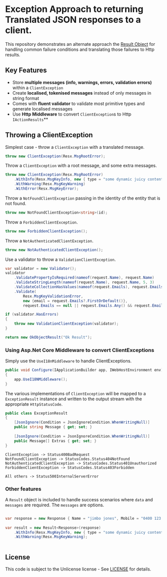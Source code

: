 # Exception Approach to returning Translated JSON responses to a client.

This repository demonstrates an alternate approach the [Result Object](https://github.com/benpriebe/ResultObject) 
for handling common failure conditions and translating those failures to Http results.

## Key Features

- Store **multiple messages (info, warnings, errors, validation errors)** within a `ClientException`
- Create **localised, tokenised messages** instead of only messages in string format
- Comes with **fluent validator** to validate most primitive types and generate localised messages
- Use **Http Middleware** to convert `ClientException`s to Http `IActionResults`**

## Throwing a ClientException

Simplest case - throw a `ClientException` with a translated message.
```csharp
throw new ClientException(Resx.MsgRootError);
```

Throw a `ClientException` with a root message, and some extra messages.
```csharp
throw new ClientException(Resx.MsgRootError)                
    .WithInfo(Resx.MsgKeyInfo, new { type = "some dynamic juicy content just for you"})
    .WithWarning(Resx.MsgKeyWarning)
    .WithError(Resx.MsgKeyError);
```

Throw a `NotFoundClientException` passing in the identity of the entity that is not found.
```csharp
throw new NotFoundClientException<string>(id);
```

Throw a `ForbiddenClientException`.
```csharp
throw new ForbiddenClientException();
```

Throw a `NotAuthenticatedClientException`.
```csharp
throw new NotAuthenticatedClientException();
```

Use a validator to throw a `ValidationClientException`.
```csharp
var validator = new Validator();
validator
    .ValidatePropertyIsRequired(nameof(request.Name), request.Name)
    .ValidateStringLength(nameof(request.Name), request.Name, 5, 3)
    .ValidateCollectionHasValues(nameof(request.Emails), request.Emails)
    .Validate(
        Resx.MsgKeyValidationError, 
        new {email = request.Emails?.FirstOrDefault()}, 
        request.Emails == null || request.Emails.Any() && request.Emails?.Any(email => email.EndsWith("gmail.com")) == true);

if (validator.HasErrors)
{
    throw new ValidationClientException(validator);
}

return new OkObjectResult("Ok Result");
```                            

### Using Asp.Net Core Middleware to convert ClientExceptions

Simply use the `UseI18nMiddleware` to handle ClientExceptions. 

```csharp
public void Configure(IApplicationBuilder app, IWebHostEnvironment env)
{
    app.UseI18NMiddleware();
}
```
The various implementations of `ClientException` will be mapped to a `ExceptionResult` 
instance and written to the output stream with the appropriate `HttpStatusCode`.

```csharp
public class ExceptionResult
{
    [JsonIgnore(Condition = JsonIgnoreCondition.WhenWritingNull)]
    public string Message { get; set; }
    
    [JsonIgnore(Condition = JsonIgnoreCondition.WhenWritingNull)]
    public Message[] Extras { get; set; }
}
```

```
ClientException -> Status400BadRequest 
NotFoundClientException -> StatusCodes.Status404NotFound
NotAuthenticatedClientException -> StatusCodes.Status401Unauthorized
ForbiddenClientException -> StatusCodes.Status403Forbidden

All others -> Status500InternalServerError
```

### Other features

A `Result` object is included to handle success scenarios where `data` and `messages` are required.
The `messages` are options.

```csharp

var response = new Response { Name = "jimbo jones", Mobile = "0400 123 123" };
          
var result = new Result<Response>(response)
    .WithInfo(Resx.MsgKeyInfo, new { type = "some dynamic juicy content just for you" })
    .WithWarning(Resx.MsgKeyWarning);
    
```


## License

This code is subject to the Unlicense license - See [LICENSE](https://raw.githubusercontent.com/benpriebe/ResultObject/master/LICENSE) for details. 